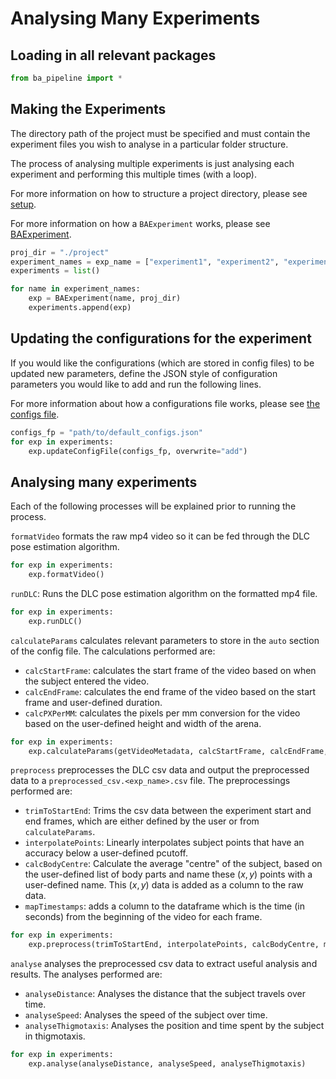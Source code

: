 # Analysing Many Experiments

## Loading in all relevant packages

```python
from ba_pipeline import *
```

## Making the Experiments

The directory path of the project must be specified and must contain the experiment files you wish to analyse in a particular folder structure.

The process of analysing multiple experiments is just analysing each experiment and performing this multiple times (with a loop).

For more information on how to structure a project directory, please see [setup](../setup.md).

For more information on how a `BAExperiment` works, please see [BAExperiment](../../reference/BAExperiment.md).

```python
proj_dir = "./project"
experiment_names = exp_name = ["experiment1", "experiment2", "experiment3"]
experiments = list()

for name in experiment_names:
    exp = BAExperiment(name, proj_dir)
    experiments.append(exp)
```

## Updating the configurations for the experiment

If you would like the configurations (which are stored in config files) to be updated new parameters, define the JSON style of configuration parameters you would like to add and run the following lines.

For more information about how a configurations file works, please see [the configs file](../configs_setup/configs_setup.md).

```python
configs_fp = "path/to/default_configs.json"
for exp in experiments:
    exp.updateConfigFile(configs_fp, overwrite="add")
```

## Analysing many experiments

Each of the following processes will be explained prior to running the process.

`formatVideo` formats the raw mp4 video so it can be fed through the DLC pose estimation algorithm.

```python
for exp in experiments:
    exp.formatVideo()
```

`runDLC`: Runs the DLC pose estimation algorithm on the formatted mp4 file.

```python
for exp in experiments:
    exp.runDLC()
```

`calculateParams` calculates relevant parameters to store in the `auto` section of the config file. The calculations performed are:

- `calcStartFrame`: calculates the start frame of the video based on when the subject entered the video.
- `calcEndFrame`: calculates the end frame of the video based on the start frame and user-defined duration.
- `calcPXPerMM`: calculates the pixels per mm conversion for the video based on the user-defined height and width of the arena.

```python
for exp in experiments:
    exp.calculateParams(getVideoMetadata, calcStartFrame, calcEndFrame, calcPXPerMM)
```

`preprocess` preprocesses the DLC csv data and output the preprocessed data to a `preprocessed_csv.<exp_name>.csv` file. The preprocessings performed are:

- `trimToStartEnd`: Trims the csv data between the experiment start and end frames, which are either defined by the user or from `calculateParams`.
- `interpolatePoints`: Linearly interpolates subject points that have an accuracy below a user-defined pcutoff.
- `calcBodyCentre`: Calculate the average "centre" of the subject, based on the user-defined list of body parts and name these $(x,y)$ points with a user-defined name. This $(x,y)$ data is added as a column to the raw data.
- `mapTimestamps`: adds a column to the dataframe which is the time (in seconds) from the beginning of the video for each frame.

```python
for exp in experiments:
    exp.preprocess(trimToStartEnd, interpolatePoints, calcBodyCentre, mapTimestamps)
```

`analyse` analyses the preprocessed csv data to extract useful analysis and results. The analyses performed are:

- `analyseDistance`: Analyses the distance that the subject travels over time.
- `analyseSpeed`: Analyses the speed of the subject over time.
- `analyseThigmotaxis`: Analyses the position and time spent by the subject in thigmotaxis.

```python
for exp in experiments:
    exp.analyse(analyseDistance, analyseSpeed, analyseThigmotaxis)
```
